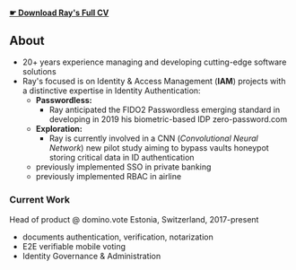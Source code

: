 

#### [ ☛ Download **Ray's Full CV**](https://bit.ly/raysume-onepage)

## About
- 20+ years experience managing and developing cutting-edge software solutions
- Ray's focused is on Identity & Access Management (**IAM**) projects with a distinctive expertise in Identity Authentication: 
  - **Passwordless:** 
    - Ray anticipated the FIDO2 Passwordless emerging standard in developing in 2019 his biometric-based IDP zero-password.com
  - **Exploration:** 
    - Ray is currently involved in a CNN (_Convolutional Neural Network_) new pilot study aiming to bypass vaults honeypot storing critical data in ID authentication
  - previously implemented SSO in private banking
  - previously implemented RBAC in airline

### Current Work
Head of product @ domino.vote  Estonia, Switzerland, 2017-present
- documents authentication, verification, notarization
- E2E verifiable mobile voting 
- Identity Governance & Administration
